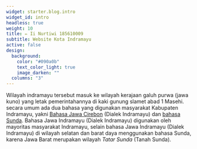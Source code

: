 ```yaml
---
widget: starter.blog.intro
widget_id: intro
headless: true
weight: 10
title: ✏️ Ii Nurtiwi 185610009
subtitle: Website Kota Indramayu
active: false
design:
  background:
    color: "#090a0b"
    text_color_light: true
    image_darken: ""
  columns: "3"
---
```

<!--StartFragment-->

Wilayah indramayu tersebut masuk ke wilayah kerajaan galuh purwa (jawa kuno) yang letak pemerintahannya di kaki gunung slamet abad 1 Masehi. secara umum ada dua bahasa yang digunakan masyarakat Kabupaten Indramayu, yakni [Bahasa Jawa Cirebon](https://id.wikipedia.org/wiki/Bahasa_Cirebon "Bahasa Cirebon") (Dialek Indramayu) dan [bahasa Sunda](https://id.wikipedia.org/wiki/Bahasa_Sunda "Bahasa Sunda"). Bahasa Jawa Indramayu (Dialek Indramayu) digunakan oleh mayoritas masyarakat Indramayu, selain bahasa Jawa Indramayu (Dialek Indramayu) di wilayah selatan dan barat daya menggunakan bahasa Sunda, karena Jawa Barat merupakan wilayah *Tatar Sunda* (Tanah Sunda).

<!--EndFragment-->